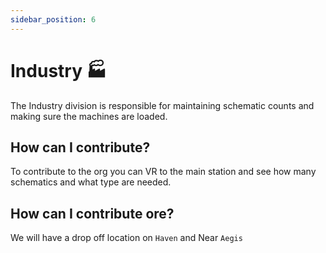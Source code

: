 ```yaml
---
sidebar_position: 6
---
```


# Industry 🏭

The Industry division is responsible for maintaining schematic counts and making sure the machines are loaded.

## How can I contribute?

To contribute to the org you can VR to the main station and see how many schematics and what type are needed.

## How can I contribute ore?

We will have a drop off location on `Haven` and Near `Aegis`
